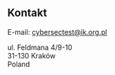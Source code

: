
## Kontakt

E-mail: [cybersectest@ik.org.pl](mailto:cybersectest@ik.org.pl)

ul. Feldmana 4/9-10  
31-130 Kraków  
Poland
